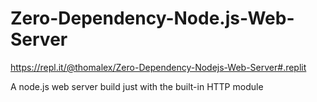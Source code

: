 # Zero-Dependency-Node.js-Web-Server
https://repl.it/@thomalex/Zero-Dependency-Nodejs-Web-Server#.replit

A node.js web server build just with the built-in HTTP module
